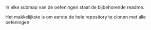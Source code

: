 In elke submap van de oefeningen staat de bijbehorende readme.

Het makkelijkste is om eerste de hele repository te clonen met alle oefeningen
